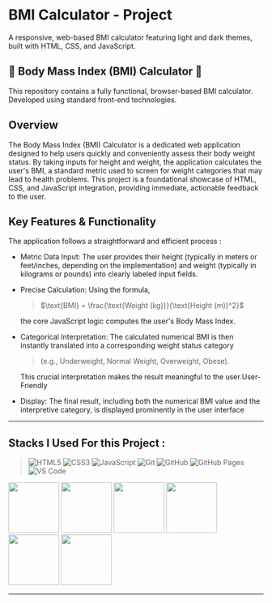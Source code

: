 # BMI Calculator - Project

A responsive, web-based BMI calculator featuring light and dark themes, built with HTML, CSS, and JavaScript.

## 🧮 Body Mass Index (BMI) Calculator 📏

This repository contains a fully functional, browser-based BMI calculator. Developed using standard front-end technologies.

## Overview

The Body Mass Index (BMI) Calculator is a dedicated web application designed to help users quickly and conveniently assess their body weight status. By taking inputs for height and weight, the application calculates the user's BMI, a standard metric used to screen for weight categories that may lead to health problems. This project is a foundational showcase of HTML, CSS, and JavaScript integration, providing immediate, actionable feedback to the user.

## Key Features & Functionality

The application follows a straightforward and efficient process :

- Metric Data Input: The user provides their height (typically in meters or feet/inches, depending on the implementation) and weight (typically in kilograms or pounds) into clearly labeled input fields.
- Precise Calculation: Using the formula,
 
  > $\text{BMI} = \frac{\text{Weight (kg)}}{\text{Height (m)}^2}$
  
  the core JavaScript logic computes the user's Body Mass Index.
- Categorical Interpretation: The calculated numerical BMI is then instantly translated into a corresponding weight status category

  > (e.g., Underweight, Normal Weight, Overweight, Obese).

  This crucial interpretation makes the result meaningful to the user.User-Friendly

- Display: The final result, including both the numerical BMI value and the interpretive category, is displayed prominently in the user interface

---

## Stacks I Used For this Project : 

>  ![HTML5](https://img.shields.io/badge/html5-%23E34F26.svg?style=for-the-badge&logo=html5&logoColor=white) ![CSS3](https://img.shields.io/badge/css3-%231572B6.svg?style=for-the-badge&logo=css3&logoColor=white) ![JavaScript](https://img.shields.io/badge/javascript-%23323330.svg?style=for-the-badge&logo=javascript&logoColor=%23F7DF1E) ![Git](https://img.shields.io/badge/git-%23F05033.svg?style=for-the-badge&logo=git&logoColor=white) ![GitHub](https://img.shields.io/badge/github-%23121011.svg?style=for-the-badge&logo=github&logoColor=white) ![GitHub Pages](https://img.shields.io/badge/GitHub%20Pages-%23222222.svg?style=for-the-badge&logo=githubpages&logoColor=white) ![VS Code](https://img.shields.io/badge/VS%20Code-%23007ACC.svg?style=for-the-badge&logo=visual-studio-code&logoColor=white) 


<img src="https://github.com/Anmol-Baranwal/Cool-GIFs-For-GitHub/assets/74038190/29fd6286-4e7b-4d6c-818f-c4765d5e39a9" width="100"> <img src="https://github.com/Anmol-Baranwal/Cool-GIFs-For-GitHub/assets/74038190/67f477ed-6624-42da-99f0-1a7b1a16eecb" width="100"> <img src="https://user-images.githubusercontent.com/74038190/212257454-16e3712e-945a-4ca2-b238-408ad0bf87e6.gif" width="100"> <img src="https://user-images.githubusercontent.com/74038190/212281775-b468df30-4edc-4bf8-a4ee-f52e1aaddc86.gif" width="100"> <img src="https://user-images.githubusercontent.com/74038190/212257468-1e9a91f1-b626-4baa-b15d-5c385dfa7ed2.gif" width="100"> <img src="https://user-images.githubusercontent.com/74038190/212257465-7ce8d493-cac5-494e-982a-5a9deb852c4b.gif" width="100"> 

---
